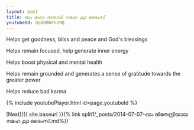 ```yaml
---
layout: post
title: ഓം മഹാ ദാതാവ് നമഹ ൧൧ ടൈംസ്
youtubeId: Dp6DBbFnV9Q
---
```

 
 
Helps get goodness, bliss and peace and God's blessings
 
Helps remain focused, help generate inner energy 
 
Helps boost physical and mental health 
 
Helps remain grounded and generates a sense of gratitude towards the greater power 
 
Helps reduce bad karma
 
 
 
 


{% include youtubePlayer.html id=page.youtubeId %}
 
[Next]({{ site.baseurl }}{% link  split1/_posts/2014-07-07-ഓം ജിതേന്ദ്രിയായ നമഹ ൧൧ ടൈംസ്.md%})
 
